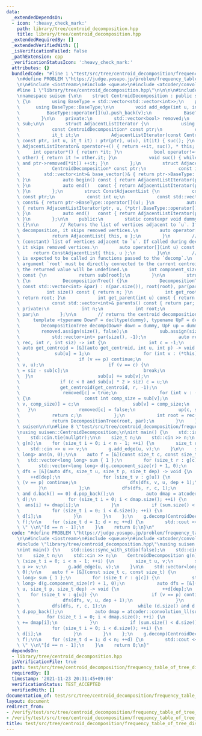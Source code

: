 ```yaml
---
data:
  _extendedDependsOn:
  - icon: ':heavy_check_mark:'
    path: library/tree/centroid_decomposition.hpp
    title: library/tree/centroid_decomposition.hpp
  _extendedRequiredBy: []
  _extendedVerifiedWith: []
  _isVerificationFailed: false
  _pathExtension: cpp
  _verificationStatusIcon: ':heavy_check_mark:'
  attributes: {}
  bundledCode: "#line 1 \"test/src/tree/centroid_decomposition/frequency_table_of_tree_distance.test.cpp\"\
    \n#define PROBLEM \"https://judge.yosupo.jp/problem/frequency_table_of_tree_distance\"\
    \n\n#include <iostream>\n#include <queue>\n#include <atcoder/convolution>\n\n\
    #line 1 \"library/tree/centroid_decomposition.hpp\"\n\n\n\n#include <vector>\n\
    \nnamespace suisen {\n\n    struct CentroidDecomposition : public std::vector<std::vector<int>>\
    \ {\n        using BaseType = std::vector<std::vector<int>>;\n    public:\n  \
    \      using BaseType::BaseType;\n\n        void add_edge(int u, int v) {\n  \
    \          BaseType::operator[](u).push_back(v);\n            BaseType::operator[](v).push_back(u);\n\
    \        }\n\n    private:\n        std::vector<bool> removed;\n        std::vector<int>\
    \ sub;\n\n        struct AdjacentListIterator {\n            using it_t = std::vector<int>::const_iterator;\n\
    \            const CentroidDecomposition* const ptr;\n            const int u;\n\
    \            it_t it;\n            AdjacentListIterator(const CentroidDecomposition*\
    \ const ptr, int u, it_t it) : ptr(ptr), u(u), it(it) { suc(); }\n           \
    \ AdjacentListIterator& operator++() { return ++it, suc(), * this; }\n       \
    \     int operator*() { return *it; }\n            bool operator!=(const AdjacentListIterator&\
    \ other) { return it != other.it; }\n            void suc() { while (it != (*ptr).BaseType::operator[](u).end()\
    \ and ptr->removed[*it]) ++it; }\n        };\n        struct AdjacentList {\n\
    \            CentroidDecomposition* const ptr;\n            const int u;\n   \
    \         std::vector<int>& base_vector()& { return ptr->BaseType::operator[](u);\
    \ }\n            auto begin() const { return AdjacentListIterator(ptr, u, (*ptr).BaseType::operator[](u).begin());\
    \ }\n            auto end()   const { return AdjacentListIterator(ptr, u, (*ptr).BaseType::operator[](u).end());\
    \ }\n        };\n        struct ConstAdjacentList {\n            const CentroidDecomposition*\
    \ const ptr;\n            const int u;\n            const std::vector<int>& base_vector()\
    \ const& { return ptr->BaseType::operator[](u); }\n            auto begin() const\
    \ { return AdjacentListIterator(ptr, u, (*ptr).BaseType::operator[](u).begin());\
    \ }\n            auto end()   const { return AdjacentListIterator(ptr, u, (*ptr).BaseType::operator[](u).end());\
    \ }\n        };\n\n    public:\n        static constexpr void dummy(int, int)\
    \ {}\n\n        // Returns the list of vertices adjacent to `u`. If called during\
    \ decomposition, it skips removed vertices.\n        auto operator[](int u) {\n\
    \            return AdjacentList{ this, u };\n        }\n        // Returns the\
    \ (constant) list of vertices adjacent to `u`. If called during decomposition,\
    \ it skips removed vertices.\n        auto operator[](int u) const {\n       \
    \     return ConstAdjacentList{ this, u };\n        }\n\n        // This method\
    \ is expected to be called in functions passed to the `decomp`.\n        // The\
    \ argument `root` must be directly connected to the current centroid. If not,\
    \ the returned value will be undefined.\n        int component_size(int root)\
    \ const {\n            return sub[root];\n        }\n\n        struct DecompositionTree\
    \ {\n            DecompositionTree() {}\n            DecompositionTree(int root,\
    \ const std::vector<int> &par) : n(par.size()), root(root), par(par) {}\n\n  \
    \          int size() const { return n; }\n            int get_root() const {\
    \ return root; }\n            int get_parent(int u) const { return par[u]; }\n\
    \            const std::vector<int>& parents() const { return par; }\n       \
    \ private:\n            int n;\n            int root;\n            std::vector<int>\
    \ par;\n        };\n\n        // returns the centroid decomposition tree\n   \
    \     template <typename DownF = decltype(dummy), typename UpF = decltype(dummy)>\n\
    \        DecompositionTree decomp(DownF down = dummy, UpF up = dummy) {\n    \
    \        removed.assign(size(), false);\n            sub.assign(size(), 0);\n\
    \            std::vector<int> par(size(), -1);\n            auto rec = [&](auto\
    \ rec, int r, int siz) -> int {\n                int c = -1;\n               \
    \ auto get_centroid = [&](auto get_centroid, int u, int p) -> void {\n       \
    \             sub[u] = 1;\n                    for (int v : (*this)[u]) {\n  \
    \                      if (v == p) continue;\n                        get_centroid(get_centroid,\
    \ v, u);\n                        if (v == c) {\n                            sub[u]\
    \ = siz - sub[c];\n                            break;\n                      \
    \  }\n                        sub[u] += sub[v];\n                    }\n     \
    \               if (c < 0 and sub[u] * 2 > siz) c = u;\n                };\n \
    \               get_centroid(get_centroid, r, -1);\n                down(c, siz);\n\
    \                removed[c] = true;\n                for (int v : (*this)[c])\
    \ {\n                    const int comp_size = sub[v];\n                    par[rec(rec,\
    \ v, comp_size)] = c;\n                    sub[v] = comp_size;\n             \
    \   }\n                removed[c] = false;\n                up(c, siz);\n    \
    \            return c;\n            };\n            int root = rec(rec, 0, size());\n\
    \            return DecompositionTree(root, par);\n        }\n    };\n\n} // namespace\
    \ suisen\n\n\n#line 8 \"test/src/tree/centroid_decomposition/frequency_table_of_tree_distance.test.cpp\"\
    \nusing suisen::CentroidDecomposition;\n\nint main() {\n    std::ios::sync_with_stdio(false);\n\
    \    std::cin.tie(nullptr);\n\n    size_t n;\n    std::cin >> n;\n    CentroidDecomposition\
    \ g(n);\n    for (size_t i = 0; i < n - 1; ++i) {\n        size_t u, v;\n    \
    \    std::cin >> u >> v;\n        g.add_edge(u, v);\n    }\n\n    std::vector<long\
    \ long> ans(n, 0);\n\n    auto f = [&](const size_t c, const size_t) {\n     \
    \   std::vector<long long> sum { 1 };\n        for (size_t r : g[c]) {\n     \
    \       std::vector<long long> d(g.component_size(r) + 1, 0);\n            auto\
    \ dfs = [&](auto dfs, size_t u, size_t p, size_t dep) -> void {\n            \
    \    ++d[dep];\n                for (size_t v : g[u]) {\n                    if\
    \ (v == p) continue;\n                    dfs(dfs, v, u, dep + 1);\n         \
    \       }\n            };\n            dfs(dfs, r, c, 1);\n            while (d.size()\
    \ and d.back() == 0) d.pop_back();\n            auto dmap = atcoder::convolution_ll(sum,\
    \ d);\n            for (size_t i = 0; i < dmap.size(); ++i) {\n              \
    \  ans[i] += dmap[i];\n            }\n            if (sum.size() < d.size()) sum.swap(d);\n\
    \            for (size_t i = 0; i < d.size(); ++i) {\n                sum[i] +=\
    \ d[i];\n            }\n        }\n    };\n    g.decomp(CentroidDecomposition::dummy,\
    \ f);\n\n    for (size_t d = 1; d < n; ++d) {\n        std::cout << ans[d] <<\
    \ \" \\n\"[d == n - 1];\n    }\n    return 0;\n}\n"
  code: "#define PROBLEM \"https://judge.yosupo.jp/problem/frequency_table_of_tree_distance\"\
    \n\n#include <iostream>\n#include <queue>\n#include <atcoder/convolution>\n\n\
    #include \"library/tree/centroid_decomposition.hpp\"\nusing suisen::CentroidDecomposition;\n\
    \nint main() {\n    std::ios::sync_with_stdio(false);\n    std::cin.tie(nullptr);\n\
    \n    size_t n;\n    std::cin >> n;\n    CentroidDecomposition g(n);\n    for\
    \ (size_t i = 0; i < n - 1; ++i) {\n        size_t u, v;\n        std::cin >>\
    \ u >> v;\n        g.add_edge(u, v);\n    }\n\n    std::vector<long long> ans(n,\
    \ 0);\n\n    auto f = [&](const size_t c, const size_t) {\n        std::vector<long\
    \ long> sum { 1 };\n        for (size_t r : g[c]) {\n            std::vector<long\
    \ long> d(g.component_size(r) + 1, 0);\n            auto dfs = [&](auto dfs, size_t\
    \ u, size_t p, size_t dep) -> void {\n                ++d[dep];\n            \
    \    for (size_t v : g[u]) {\n                    if (v == p) continue;\n    \
    \                dfs(dfs, v, u, dep + 1);\n                }\n            };\n\
    \            dfs(dfs, r, c, 1);\n            while (d.size() and d.back() == 0)\
    \ d.pop_back();\n            auto dmap = atcoder::convolution_ll(sum, d);\n  \
    \          for (size_t i = 0; i < dmap.size(); ++i) {\n                ans[i]\
    \ += dmap[i];\n            }\n            if (sum.size() < d.size()) sum.swap(d);\n\
    \            for (size_t i = 0; i < d.size(); ++i) {\n                sum[i] +=\
    \ d[i];\n            }\n        }\n    };\n    g.decomp(CentroidDecomposition::dummy,\
    \ f);\n\n    for (size_t d = 1; d < n; ++d) {\n        std::cout << ans[d] <<\
    \ \" \\n\"[d == n - 1];\n    }\n    return 0;\n}"
  dependsOn:
  - library/tree/centroid_decomposition.hpp
  isVerificationFile: true
  path: test/src/tree/centroid_decomposition/frequency_table_of_tree_distance.test.cpp
  requiredBy: []
  timestamp: '2021-11-23 20:31:45+09:00'
  verificationStatus: TEST_ACCEPTED
  verifiedWith: []
documentation_of: test/src/tree/centroid_decomposition/frequency_table_of_tree_distance.test.cpp
layout: document
redirect_from:
- /verify/test/src/tree/centroid_decomposition/frequency_table_of_tree_distance.test.cpp
- /verify/test/src/tree/centroid_decomposition/frequency_table_of_tree_distance.test.cpp.html
title: test/src/tree/centroid_decomposition/frequency_table_of_tree_distance.test.cpp
---
```

